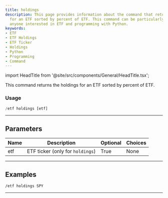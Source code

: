 ```yaml
---
title: holdings
description: This page provides information about the command that returns the holdings
  for an ETF sorted by percent of ETF. This command can be particularly useful for
  anyone interested in ETF and programming with Python.
keywords:
- ETF
- ETF Holdings
- ETF Ticker
- Holdings
- Python
- Programming
- Command
---
```


import HeadTitle from '@site/src/components/General/HeadTitle.tsx';

<HeadTitle title="holdings - Etf - Telegram - Reference | OpenBB Bot Docs" />

This command returns the holdings for an ETF sorted by percent of ETF.

### Usage

```python wordwrap
/etf holdings [etf]
```

---

## Parameters

| Name | Description | Optional | Choices |
| ---- | ----------- | -------- | ------- |
| etf | ETF ticker (only for `holdings`) | True | None |


---

## Examples

```
/etf holdings SPY
```
---
